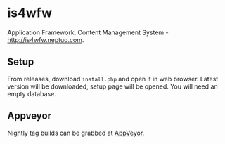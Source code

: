 # is4wfw

Application Framework, Content Management System - http://is4wfw.neptuo.com.

## Setup

From releases, download `install.php` and open it in web browser. Latest version will be downloaded, setup page will be opened. You will need an empty database.

## Appveyor

Nightly tag builds can be grabbed at [AppVeyor](https://ci.appveyor.com/project/maraf/php-webframework).
